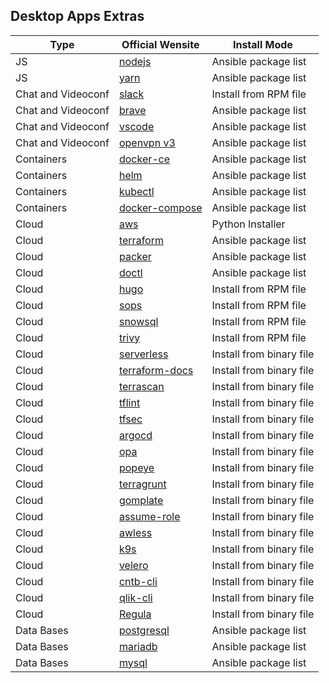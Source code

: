 ## Desktop Apps Extras

| Type               | Official Wensite                                                                                     | Install Mode             |
| ------------------ | ---------------------------------------------------------------------------------------------------- | ------------------------ |
| JS                 | [nodejs](https://github.com/nodesource/distributions/blob/master/README.md)                          | Ansible package list     |
| JS                 | [yarn](https://classic.yarnpkg.com/lang/en/docs/install/#centos-stable)                              | Ansible package list     |
| Chat and Videoconf | [slack](https://slack.com/intl/en-bo/downloads/linux)                                                | Install from RPM file    |
| Chat and Videoconf | [brave](https://brave.com/download/)                                                                 | Ansible package list     |
| Chat and Videoconf | [vscode](https://code.visualstudio.com/)                                                             | Ansible package list     |
| Chat and Videoconf | [openvpn v3](https://community.openvpn.net/openvpn/wiki/OpenVPN3Linux)                               | Ansible package list     |
| Containers         | [docker-ce](https://docs.docker.com/engine/install/fedora/)                                          | Ansible package list     |
| Containers         | [helm](https://helm.sh/docs/intro/install/)                                                          | Ansible package list     |
| Containers         | [kubectl](https://kubernetes.io/docs/tasks/tools/install-kubectl-linux/)                             | Ansible package list     |
| Containers         | [docker-compose](https://github.com/docker/compose/releases)                                         | Ansible package list     |
| Cloud              | [aws](https://docs.aws.amazon.com/cli/latest/userguide/install-cliv2-linux.html#cliv2-linux-install) | Python Installer         |
| Cloud              | [terraform](https://www.terraform.io/downloads.html)                                                 | Ansible package list     |
| Cloud              | [packer](https://learn.hashicorp.com/tutorials/packer/get-started-install-cli)                       | Ansible package list     |
| Cloud              | [doctl](https://github.com/digitalocean/doctl)                                                       | Ansible package list     |
| Cloud              | [hugo](https://github.com/gohugoio/hugo/releases)                                                    | Install from RPM file    |
| Cloud              | [sops](https://github.com/mozilla/sops/releases)                                                     | Install from RPM file    |
| Cloud              | [snowsql](https://developers.snowflake.com/snowsql/)                                                 | Install from RPM file    |
| Cloud              | [trivy](https://github.com/aquasecurity/trivy/releases)                                              | Install from RPM file    |
| Cloud              | [serverless](https://github.com/serverless/serverless/releases)                                      | Install from binary file |
| Cloud              | [terraform-docs](https://github.com/terraform-docs/terraform-docs/releases)                          | Install from binary file |
| Cloud              | [terrascan](https://github.com/tenable/terrascan/releases)                                           | Install from binary file |
| Cloud              | [tflint](https://github.com/terraform-linters/tflint/releases)                                       | Install from binary file |
| Cloud              | [tfsec](https://github.com/aquasecurity/tfsec/releases)                                              | Install from binary file |
| Cloud              | [argocd](https://github.com/argoproj/argo-cd/releases)                                               | Install from binary file |
| Cloud              | [opa](https://github.com/open-policy-agent/opa/releases)                                             | Install from binary file |
| Cloud              | [popeye](https://github.com/derailed/popeye/releases)                                                | Install from binary file |
| Cloud              | [terragrunt](https://github.com/gruntwork-io/terragrunt/releases)                                    | Install from binary file |
| Cloud              | [gomplate](https://github.com/hairyhenderson/gomplate/releases)                                      | Install from binary file |
| Cloud              | [assume-role](https://github.com/remind101/assume-role)                                              | Install from binary file |
| Cloud              | [awless](https://github.com/wallix/awless/releases)                                                  | Install from binary file |
| Cloud              | [k9s](https://github.com/derailed/k9s/releases)                                                      | Install from binary file |
| Cloud              | [velero](https://github.com/vmware-tanzu/velero/releases)                                            | Install from binary file |
| Cloud              | [cntb-cli](https://github.com/contabo/cntb)                                                          | Install from binary file |
| Cloud              | [qlik-cli](https://github.com/qlik-oss/qlik-cli/releases)                                            | Install from binary file |
| Cloud              | [Regula](https://github.com/fugue/regula/releases/tag/v3.2.1)                                        | Install from binary file |
| Data Bases         | [postgresql](https://www.postgresql.org/download/linux/redhat/)                                      | Ansible package list     |
| Data Bases         | [mariadb](https://mariadb.org/download/?t=repo-config&d=Fedora+36+%28x86_64%29)                      | Ansible package list     |
| Data Bases         | [mysql](https://dev.mysql.com/downloads/repo/yum/)                                                   | Ansible package list     |
